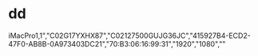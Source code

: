 # dd
iMacPro1,1","C02G17YXHX87","C02127500GUJG36JC","415927B4-ECD2-47F0-AB8B-0A973403DC21","70:B3:06:16:99:31","1920","1080",""
